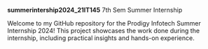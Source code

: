 **summerintership2024_21IT145**
7th Sem Summer Internship

Welcome to my GitHub repository for the Prodigy Infotech Summer Internship 2024! This project showcases the work done during the internship, including practical insights and hands-on experience.
